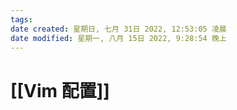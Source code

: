 ```yaml
---
tags: 
date created: 星期日, 七月 31日 2022, 12:53:05 凌晨
date modified: 星期一, 八月 15日 2022, 9:28:54 晚上
---
```

# [[Vim 配置]]